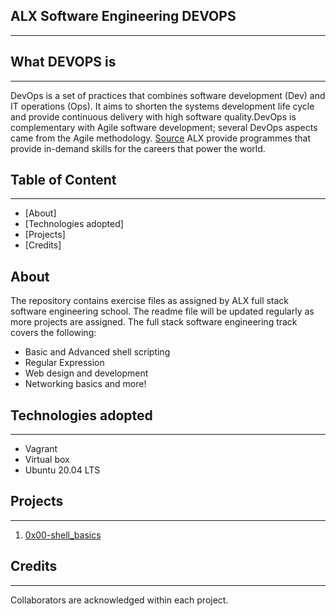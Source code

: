 ## ALX Software Engineering DEVOPS
---
## What DEVOPS is
---
DevOps is a set of practices that combines software development (Dev) and IT operations (Ops). It aims to shorten the systems development life cycle and provide continuous delivery with high software quality.DevOps is complementary with Agile software development; several DevOps aspects came from the Agile methodology. [Source](https://en.wikipedia.org/wiki/DevOps)
ALX provide programmes that provide in-demand skills for the careers that power the world.
## Table of Content
---
* [About]
* [Technologies adopted]
* [Projects]
* [Credits]
## About
The repository contains exercise files as assigned by ALX full stack software engineering school. The readme file will be updated regularly as more projects are assigned. The full stack software engineering track covers the following:
* Basic and Advanced shell scripting
* Regular Expression
* Web design and development
* Networking basics and more!
## Technologies adopted
---
* Vagrant
* Virtual box
* Ubuntu 20.04 LTS
## Projects
---
1. [0x00-shell_basics](../0x00-shell_basics)
## Credits
---
Collaborators are acknowledged within each project.
